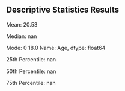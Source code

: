 ## Descriptive Statistics Results

Mean: 20.53

Median: nan

Mode: 0    18.0
Name: Age, dtype: float64

25th Percentile: nan

50th Percentile: nan

75th Percentile: nan

